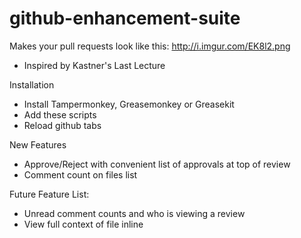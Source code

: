 github-enhancement-suite
========================

Makes your pull requests look like this: http://i.imgur.com/EK8l2.png

* Inspired by Kastner's Last Lecture

Installation
* Install Tampermonkey, Greasemonkey or Greasekit
* Add these scripts
* Reload github tabs

New Features
* Approve/Reject with convenient list of approvals at top of review
* Comment count on files list

Future Feature List:
* Unread comment counts and who is viewing a review
* View full context of file inline
